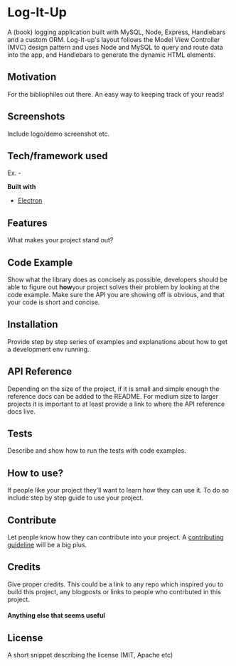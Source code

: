 # Log-It-Up

A (book) logging application built with MySQL, Node, Express, Handlebars and a custom ORM. Log-It-up's layout follows the Model View Controller (MVC) design pattern and uses Node and MySQL to query and route data into the app, and Handlebars to generate the dynamic HTML elements.



## Motivation

For the bibliophiles out there. An easy way to keeping track of your reads!



## Screenshots

Include logo/demo screenshot etc.

## Tech/framework used

Ex. -

**Built with**

- [Electron](https://electron.atom.io/)

## Features

What makes your project stand out?

## Code Example

Show what the library does as concisely as possible, developers should be able to figure out **how**your project solves their problem by looking at the code example. Make sure the API you are showing off is obvious, and that your code is short and concise.

## Installation

Provide step by step series of examples and explanations about how to get a development env running.

## API Reference

Depending on the size of the project, if it is small and simple enough the reference docs can be added to the README. For medium size to larger projects it is important to at least provide a link to where the API reference docs live.

## Tests

Describe and show how to run the tests with code examples.

## How to use?

If people like your project they’ll want to learn how they can use it. To do so include step by step guide to use your project.

## Contribute

Let people know how they can contribute into your project. A [contributing guideline](https://github.com/zulip/zulip-electron/blob/master/CONTRIBUTING.md) will be a big plus.

## Credits

Give proper credits. This could be a link to any repo which inspired you to build this project, any blogposts or links to people who contrbuted in this project.

#### Anything else that seems useful

## License

A short snippet describing the license (MIT, Apache etc)